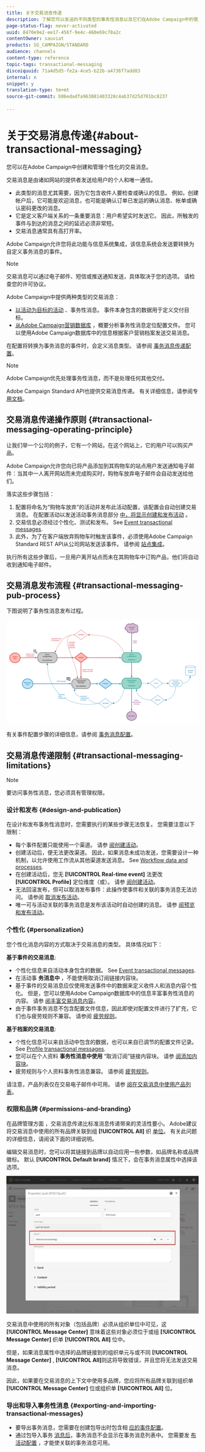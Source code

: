 ```yaml
---
title: 关于交易消息传递
description: 了解您可以发送的不同类型的事务性消息以及它们在Adobe Campaign中的使用方式。
page-status-flag: never-activated
uuid: 8470e9e2-ee17-456f-9e4c-460e69c78a2c
contentOwner: sauviat
products: SG_CAMPAIGN/STANDARD
audience: channels
content-type: reference
topic-tags: transactional-messaging
discoiquuid: 71a4d5d5-fe2a-4ce5-b22b-a4736f7add83
internal: n
snippet: y
translation-type: tm+mt
source-git-commit: b06edadfa963881403328c4ab37d25d701bc8237

---
```



# 关于交易消息传递{#about-transactional-messaging}

您可以在Adobe Campaign中创建和管理个性化的交易消息。

交易消息是由诸如网站的提供者发送给用户的个人和唯一通信。

* 此类型的消息尤其需要，因为它包含收件人要检查或确认的信息。 例如，创建帐户后，它可能是欢迎消息，也可能是确认订单已发运的确认消息、帐单或确认密码更改的消息。
* 它是定义客户端关系的一条重要消息：用户希望实时发送它。 因此，所触发的事件与到达的消息之间的延迟必须非常短。
* 交易消息通常具有高打开率。

Adobe Campaign允许您将此功能与信息系统集成，该信息系统会发送要转换为自定义事务消息的事件。

>[!NOTE]
>
>交易消息可以通过电子邮件、短信或推送通知发送，具体取决于您的选项。 请检查您的许可协议。

Adobe Campaign中提供两种类型的交易消息：

* [以活动为目标的活动](../../channels/using/event-transactional-messages.md) 、事务性消息。 事件本身包含的数据用于定义交付目标。
* [从Adobe Campaign营销数据库](../../channels/using/profile-transactional-messages.md) ，概要分析事务性消息定位配置文件。 您可以使用Adobe Campaign数据库中的信息根据客户营销档案发送交易消息。

在配置将转换为事务消息的事件时，会定义消息类型。 请参阅 [事务消息传递配置](../../administration/using/configuring-transactional-messaging.md)。

>[!NOTE]
>
>Adobe Campaign优先处理事务性消息，而不是处理任何其他交付。

Adobe Campaign Standard API也提供交易消息传递。 有关详细信息，请参阅专 [用文档](../../api/using/managing-transactional-messages.md)。

## 交易消息传递操作原则 {#transactional-messaging-operating-principle}

让我们举一个公司的例子，它有一个网站，在这个网站上，它的用户可以购买产品。

Adobe Campaign允许您向已将产品添加到其购物车的站点用户发送通知电子邮件：当其中一人离开网站而未完成购买时，购物车放弃电子邮件会自动发送给他们。

落实这些步骤包括：

1. 配置将命名为“购物车放弃”的活动并发布此活动配置，该配置会自动创建交易消息。 在配置活动以发送活动事务消息部分 [中，将显示创建和发布活动](../../administration/using/configuring-transactional-messaging.md#use-case--configuring-an-event-to-send-a-transactional-message) 。
1. 交易信息必须经过个性化、测试和发布。 See [Event transactional messages](../../channels/using/event-transactional-messages.md).
1. 此外，为了在客户端放弃购物车时触发该事件，必须使用Adobe Campaign Standard REST API从公司网站发送该事件。 请参阅 [站点集成](../../administration/using/configuring-transactional-messaging.md#integrating-the-triggering-of-the-event-in-a-website)。

执行所有这些步骤后，一旦用户离开站点而未在其购物车中订购产品，他们将自动收到通知电子邮件。

## 交易消息发布流程 {#transactional-messaging-pub-process}

下图说明了事务性消息发布过程。

![](assets/message-center_pub-process.png)

有关事件配置步骤的详细信息，请参阅 [事务消息配置](../../administration/using/configuring-transactional-messaging.md)。

## 交易消息传递限制 {#transactional-messaging-limitations}

>[!NOTE]
>
>要访问事务性消息，您必须具有管理权限。

### 设计和发布 {#design-and-publication}

在设计和发布事务性消息时，您需要执行的某些步骤无法恢复。 您需要注意以下限制：

* 每个事件配置只能使用一个渠道。 请参 [阅创建活动](../../administration/using/configuring-transactional-messaging.md#creating-an-event)。
* 创建活动后，便无法更改渠道。 因此，如果消息未成功发送，您需要设计一种机制，以允许使用工作流从其他渠道发送消息。 See [Workflow data and processes](../../automating/using/workflow-data-and-processes.md).
* 在创建活动后，您无 **[!UICONTROL Real-time event]** 法更改 **[!UICONTROL Profile]** 定位维度（或）。 请参 [阅创建活动](../../administration/using/configuring-transactional-messaging.md#creating-an-event)。
* 无法回滚发布，但可以取消发布事件：此操作使事件和关联的事务消息无法访问。 请参阅 [取消发布活动](../../administration/using/configuring-transactional-messaging.md#unpublishing-an-event)。
* 唯一可与活动关联的事务消息是发布该活动时自动创建的消息。 请参 [阅预览和发布活动](../../administration/using/configuring-transactional-messaging.md#previewing-and-publishing-the-event)。

### 个性化 {#personalization}

您个性化消息内容的方式取决于交易消息的类型。 具体情况如下：

**基于事件的交易消息**:

* 个性化信息来自活动本身包含的数据。 See [Event transactional messages](../../channels/using/event-transactional-messages.md).
* 在活动事 **务消息中** ，不能使用取消订阅链接内容块。
* 基于事件的交易消息应仅使用发送事件中的数据来定义收件人和消息内容个性化。 但是，您可以使用Adobe Campaign数据库中的信息丰富事务性消息的内容。 请参 [阅丰富交易消息内容](../../administration/using/configuring-transactional-messaging.md#enriching-the-transactional-message-content)。
* 由于事件事务消息不包含配置文件信息，因此即使对配置文件进行了扩充，它们也与疲劳规则不兼容。 请参阅 [疲劳规则](../../administration/using/fatigue-rules.md)。

**基于档案的交易消息**:

* 个性化信息可以来自活动中包含的数据，也可以来自已调节的配置文件记录。 See [Profile transactional messages](../../channels/using/profile-transactional-messages.md).
* 您可以在个人资料 **事务性消息中使用** “取消订阅”链接内容块。 请参 [阅添加内容块](../../designing/using/personalization.md#adding-a-content-block)。
* 疲劳规则与个人资料事务性消息兼容。 请参阅 [疲劳规则](../../administration/using/fatigue-rules.md)。

请注意，产品列表仅在交易电子邮件中可用。 请参 [阅在交易消息中使用产品列表](../../channels/using/event-transactional-messages.md#using-product-listings-in-a-transactional-message)。

### 权限和品牌 {#permissions-and-branding}

在品牌管理方面 [](../../administration/using/branding.md) ，交易消息传递比标准消息传递带来的灵活性要小。 Adobe建议将交易消息中使用的所有品牌关联到组 **[!UICONTROL All]** 织 [单位](../../administration/using/organizational-units.md)。 有关此问题的详细信息，请阅读下面的详细说明。

编辑交易消息时，您可以将其链接到品牌以自动应用一些参数，如品牌名称或品牌徽标。 默认 **[!UICONTROL Default brand]** 情况下，会在事务消息属性中选择该选项。

![](assets/message-center_branding.png)

交易消息中使用的所有对象（包括品牌）必须从组织单位中可见，这 **[!UICONTROL Message Center]** 意味着这些对象必须位于或组 **[!UICONTROL Message Center]** 织单 **[!UICONTROL All]** 位中。

但是，如果消息属性中选择的品牌链接到的组织单元与或不同 **[!UICONTROL Message Center]** , **[!UICONTROL All]**&#x200B;则这将导致错误，并且您将无法发送交易消息。

因此，如果要在交易消息的上下文中使用多品牌，您应将所有品牌关联到组织单 **[!UICONTROL Message Center]** 位或组织单 **[!UICONTROL All]** 位。

### 导出和导入事务性消息 {#exporting-and-importing-transactional-messages}

* 要导出事务消息，您需要在创建包导出时包含相 [应的事件配置](../../automating/using/managing-packages.md#creating-a-package)。
* 通过包导入事务 [消息后](../../automating/using/managing-packages.md#importing-a-package)，事务消息不会显示在事务消息列表中。 您需要发 [布活动配置](../../administration/using/configuring-transactional-messaging.md#previewing-and-publishing-the-event) ，才能使关联的事务消息可用。

